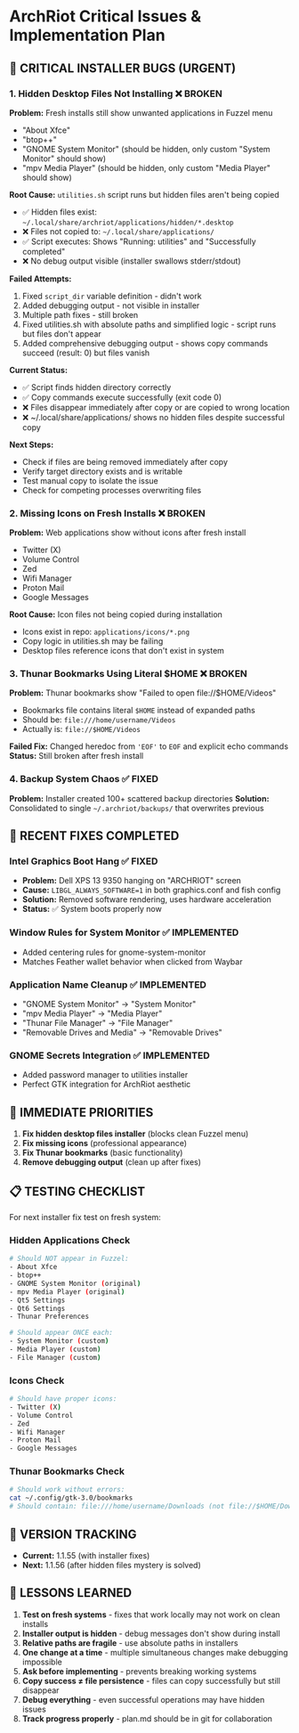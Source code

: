# ArchRiot Critical Issues & Implementation Plan

## 🚨 CRITICAL INSTALLER BUGS (URGENT)

### 1. Hidden Desktop Files Not Installing ❌ BROKEN

**Problem:** Fresh installs still show unwanted applications in Fuzzel menu

- "About Xfce"
- "btop++"
- "GNOME System Monitor" (should be hidden, only custom "System Monitor" should show)
- "mpv Media Player" (should be hidden, only custom "Media Player" should show)

**Root Cause:** `utilities.sh` script runs but hidden files aren't being copied

- ✅ Hidden files exist: `~/.local/share/archriot/applications/hidden/*.desktop`
- ❌ Files not copied to: `~/.local/share/applications/`
- ✅ Script executes: Shows "Running: utilities" and "Successfully completed"
- ❌ No debug output visible (installer swallows stderr/stdout)

**Failed Attempts:**

1. Fixed `script_dir` variable definition - didn't work
2. Added debugging output - not visible in installer
3. Multiple path fixes - still broken
4. Fixed utilities.sh with absolute paths and simplified logic - script runs but files don't appear
5. Added comprehensive debugging output - shows copy commands succeed (result: 0) but files vanish

**Current Status:**

- ✅ Script finds hidden directory correctly
- ✅ Copy commands execute successfully (exit code 0)
- ❌ Files disappear immediately after copy or are copied to wrong location
- ❌ ~/.local/share/applications/ shows no hidden files despite successful copy

**Next Steps:**

- Check if files are being removed immediately after copy
- Verify target directory exists and is writable
- Test manual copy to isolate the issue
- Check for competing processes overwriting files

### 2. Missing Icons on Fresh Installs ❌ BROKEN

**Problem:** Web applications show without icons after fresh install

- Twitter (X)
- Volume Control
- Zed
- Wifi Manager
- Proton Mail
- Google Messages

**Root Cause:** Icon files not being copied during installation

- Icons exist in repo: `applications/icons/*.png`
- Copy logic in utilities.sh may be failing
- Desktop files reference icons that don't exist in system

### 3. Thunar Bookmarks Using Literal $HOME ❌ BROKEN

**Problem:** Thunar bookmarks show "Failed to open file://$HOME/Videos"

- Bookmarks file contains literal `$HOME` instead of expanded paths
- Should be: `file:///home/username/Videos`
- Actually is: `file://$HOME/Videos`

**Failed Fix:** Changed heredoc from `'EOF'` to `EOF` and explicit echo commands
**Status:** Still broken after fresh install

### 4. Backup System Chaos ✅ FIXED

**Problem:** Installer created 100+ scattered backup directories
**Solution:** Consolidated to single `~/.archriot/backups/` that overwrites previous

## 🔧 RECENT FIXES COMPLETED

### Intel Graphics Boot Hang ✅ FIXED

- **Problem:** Dell XPS 13 9350 hanging on "ARCHRIOT" screen
- **Cause:** `LIBGL_ALWAYS_SOFTWARE=1` in both graphics.conf and fish config
- **Solution:** Removed software rendering, uses hardware acceleration
- **Status:** ✅ System boots properly now

### Window Rules for System Monitor ✅ IMPLEMENTED

- Added centering rules for gnome-system-monitor
- Matches Feather wallet behavior when clicked from Waybar

### Application Name Cleanup ✅ IMPLEMENTED

- "GNOME System Monitor" → "System Monitor"
- "mpv Media Player" → "Media Player"
- "Thunar File Manager" → "File Manager"
- "Removable Drives and Media" → "Removable Drives"

### GNOME Secrets Integration ✅ IMPLEMENTED

- Added password manager to utilities installer
- Perfect GTK integration for ArchRiot aesthetic

## 🎯 IMMEDIATE PRIORITIES

1. **Fix hidden desktop files installer** (blocks clean Fuzzel menu)
2. **Fix missing icons** (professional appearance)
3. **Fix Thunar bookmarks** (basic functionality)
4. **Remove debugging output** (clean up after fixes)

## 📋 TESTING CHECKLIST

For next installer fix test on fresh system:

### Hidden Applications Check

```bash
# Should NOT appear in Fuzzel:
- About Xfce
- btop++
- GNOME System Monitor (original)
- mpv Media Player (original)
- Qt5 Settings
- Qt6 Settings
- Thunar Preferences

# Should appear ONCE each:
- System Monitor (custom)
- Media Player (custom)
- File Manager (custom)
```

### Icons Check

```bash
# Should have proper icons:
- Twitter (X)
- Volume Control
- Zed
- Wifi Manager
- Proton Mail
- Google Messages
```

### Thunar Bookmarks Check

```bash
# Should work without errors:
cat ~/.config/gtk-3.0/bookmarks
# Should contain: file:///home/username/Downloads (not file://$HOME/Downloads)
```

## 🔄 VERSION TRACKING

- **Current:** 1.1.55 (with installer fixes)
- **Next:** 1.1.56 (after hidden files mystery is solved)

## 📝 LESSONS LEARNED

1. **Test on fresh systems** - fixes that work locally may not work on clean installs
2. **Installer output is hidden** - debug messages don't show during install
3. **Relative paths are fragile** - use absolute paths in installers
4. **One change at a time** - multiple simultaneous changes make debugging impossible
5. **Ask before implementing** - prevents breaking working systems
6. **Copy success ≠ file persistence** - files can copy successfully but still disappear
7. **Debug everything** - even successful operations may have hidden issues
8. **Track progress properly** - plan.md should be in git for collaboration
